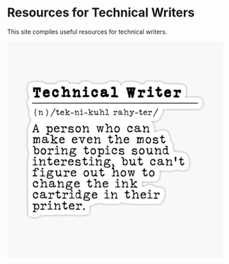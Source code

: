 # Resources for Technical Writers

This site compiles useful resources for technical writers. 

![Image of Technical Writer joke](techwriterjoke.jpg)
